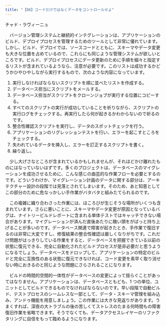 ```yaml
---
title: "【86】コードだけではなくデータをコントロールせよ"
---
```



チャド・ラヴィーニュ


　バージョン管理システムと継続的インテグレーションは、アプリケーションのビルド、デプロイプロセスを管理するためのツールとして非常に優れています。しかし、ビルド、デプロイでは、ソースコードとともに、スキーマやデータ変更も大きな位置を占めているので、これらにも同じような管理システムが欲しいところです。ビルド、デプロイプロセスにデータ更新のために手順を細々と指定するリストが含まれているようなら、注意が必要です。このリストは成功するかどうかひやひやしながら実行するもので、次のような内容になっています。

1.  実行しなければならないスクリプトを順に並べたリストを作成する。
2.  データベース担当にスクリプトをメールする。
3.  データベース担当がスクリプトをクローンジョブが実行する位置にコピーする。
4.  すべてのスクリプトの実行が成功していることを祈りながら、スクリプトの実行ログをチェックする。再実行したら何が起きるかわからないので祈るのです。
5.  整合性確認スクリプトを実行し、データのスポットチェックを行う。
6.  アプリケーションのリグレッションテストを行い、エラーを起こすところをチェックする。
7.  失われているデータを挿入し、エラーを訂正するスクリプトを書く。
8.  繰り返し。

　少し大げさなところが含まれているかもしれませんが、それほどかけ離れたものにはなっていないはずです。多くのプロジェクトは、データベースのマイグレーションを成功させるために、こんな感じの曲芸的な作業フローを必要とするのです。どういうわけか、マイグレーション計画のデータに関する部分は、アーキテクチャー設計の段階では見落とされてしまいます。そのため、あと知恵としてこの部分のために危なっかしい手作業がバタバタと組みたてられるのです。

　この複雑に織り合わさった作業には、ほころびが生じそうな場所がいくつも含まれています。さらに悪いことに、スキーマやデータ変更が原因となっているバグは、ナイトリービルドレポートに含まれる単体テストではキャッチできない場合があります。マイグレーションが済んだ直後あたりに醜い頭をがばっと持ち上げることが多いのです。データベース関連で障害が起きたとき、手作業で復旧するのは非常に大変ですし、修復結果の整合性確認は厳しくなりがちです。これだけ問題がはっきりしている作業をすると、データベースを把握できている以前の状態に復元できる、完全に自動化されたビルドプロセスが是非必要だと思うようになるでしょう。データベースをドロップして、アプリケーションの特定のビルドと完全に互換性のある状態に復元できなければ、コード変更を素早く取り消せない時におきるのと同じような問題にさらされることになります。

　ビルドの時間的空間的一体性がデータベースの変更によって揺らぐことがあってはなりません。アプリケーションは、データベースともども、1 つの単位、ユニットとしてビルドできるものでなければならないのです。早い段階で自動ビルド、テストプロセスのシームレスな一部として、データ・スキーマ管理を組み込み、アンドゥ機能を用意しましょう。この作業には大きな見返りがあります。うまくすれば、深夜の大トラブルの後の苦しくてストレスのたまる何時間もの障害復旧作業を省略できます。そうでなくても、データアクセスレイヤーのリファクタリングに自信をもって臨めるようになります。
